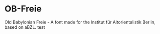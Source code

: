 # OB-Freie
Old Babylonian Freie - A font made for the Institut für Altorientalistik Berlin, based on aBZL.
test